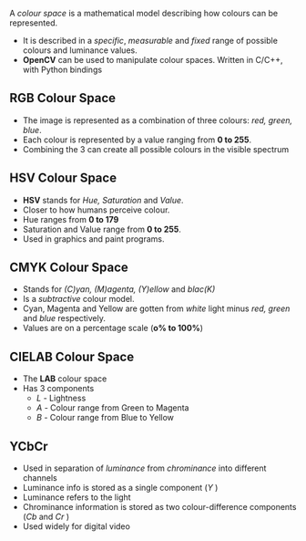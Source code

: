 A *colour space* is a mathematical model describing how colours can be represented.
- It is described in a *specific*, *measurable* and *fixed* range of possible colours and luminance values.
- **OpenCV** can be used to manipulate colour spaces. Written in C/C++, with Python bindings
## RGB Colour Space
- The image is represented as a combination of three colours: *red, green, blue*.
- Each colour is represented by a value ranging from **0 to 255**. 
- Combining the 3 can create all possible colours in the visible spectrum

## HSV Colour Space
- **HSV** stands for *Hue, Saturation*  and *Value*.
- Closer to how humans perceive colour.
- Hue ranges from **0 to 179**
- Saturation and Value range from **0 to 255**.
- Used in graphics and paint programs.

## CMYK Colour Space
- Stands for *(C)yan, (M)agenta, (Y)ellow*  and *blac(K)*
- Is a *subtractive*  colour model.
- Cyan, Magenta and Yellow are gotten from *white*  light minus *red, green* and *blue* respectively.
- Values are on a percentage scale (**o% to 100%**)

## CIELAB Colour Space
- The **LAB** colour space
- Has 3 components
	- *L* - Lightness
	- *A* - Colour range from Green to Magenta
	- *B* - Colour range from Blue to Yellow

## YCbCr
- Used in separation of *luminance*  from *chrominance*  into different channels
- Luminance info is stored as a single component (*Y* )
- Luminance refers to the light
- Chrominance information is stored as two colour-difference components (*Cb* and *Cr* )
- Used widely for digital video